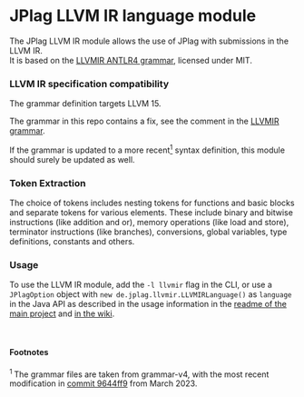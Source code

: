 # JPlag LLVM IR language module

The JPlag LLVM IR module allows the use of JPlag with submissions in the LLVM IR. <br>
It is based on the [LLVMIR ANTLR4 grammar](https://github.com/antlr/grammars-v4/tree/master/llvm-ir), licensed under MIT.

### LLVM IR specification compatibility

The grammar definition targets LLVM 15.

The grammar in this repo contains a fix, see the comment in the [LLVMIR grammar](src/main/antlr4/de/jplag/llvmir/grammar/LLVMIR.g4).


If the grammar is updated to a more recent<a href="#footnote-1"><sup>1</sup></a> syntax definition, this module should surely be updated as well.


### Token Extraction

The choice of tokens includes nesting tokens for functions and basic blocks and separate tokens for various elements.
These include binary and bitwise instructions (like addition and or), memory operations (like load and store), terminator instructions (like branches), conversions, global variables, type definitions, constants and others.


### Usage

To use the LLVM IR module, add the `-l llvmir` flag in the CLI, or use a `JPlagOption` object with `new de.jplag.llvmir.LLVMIRLanguage()` as `language` in the Java API as described in the usage information in the [readme of the main project](https://github.com/jplag/JPlag#usage) and [in the wiki](https://github.com/jplag/JPlag/wiki/1.-How-to-Use-JPlag).

<br>

#### Footnotes
<section id="footnote-1"><sup>1 </sup>The grammar files are taken from grammar-v4, with the most recent modification in <a href="https://github.com/antlr/grammars-v4/tree/fe8ee8e03ffc4af9270e430a17817d25480b72f5/llvm-ir">commit 9644ff9</a> from March 2023.</section>